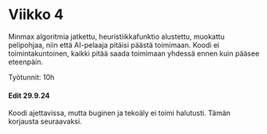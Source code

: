 # Viikko 4

Minmax algoritmia jatkettu, heuristiikkafunktio alustettu, muokattu pelipohjaa, niin että AI-pelaaja pitäisi päästä toimimaan.
Koodi ei toimintakuntoinen, kaikki pitää saada toimimaan yhdessä ennen kuin pääsee eteenpäin.

Työtunnit: 10h

#### Edit 29.9.24

Koodi ajettavissa, mutta buginen ja tekoäly ei toimi halutusti. Tämän korjausta seuraavaksi.
